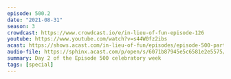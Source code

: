 ```yaml
---
episode: 500.2
date: "2021-08-31"
season: 3
crowdcast: https://www.crowdcast.io/e/in-lieu-of-fun-episode-126
youtube: https://www.youtube.com/watch?v=s44W0fz2ibs
acast: https://shows.acast.com/in-lieu-of-fun/episodes/episode-500-part-ii-preet-bharara
audio-file: https://sphinx.acast.com/p/open/s/6071b87945e5c6581e2e5575/e/61301dc22f9aa8001a91d47d/media.mp3
summary: Day 2 of the Episode 500 celebratory week
tags: [special]
---
```

